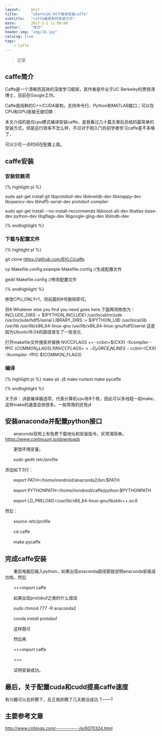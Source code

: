 ```yaml
---
layout:     post
title:      "ubuntu16.04下编译安装caffe"
subtitle:   "caffe最简单的安装方式"
date:       2017-1-2 11:00:00
author:     "蒋为"
header-img: "img/18.jpg"
catalog: true
tags:
    - Caffe
---
```

>记录


## caffe简介

Caffe是一个清晰而高效的深度学习框架，其作者是毕业于UC Berkeley的贾扬清博士，目前在Google工作。

Caffe是纯粹的C++/CUDA架构，支持命令行、Python和MATLAB接口；可以在CPU和GPU直接无缝切换：

本文介绍的是仅cpu模式编译安装caffe，是我看过几十篇文章后总结的最简单的安装方式，但是运行效率不怎么样，不过对于刚入门的初学者学习caffe差不多够了，

可以少花一点时间在配置上面。



## caffe安装

### 安装依赖项

{% highlight pl %}

sudo apt-get install git libprotobuf-dev libleveldb-dev libsnappy-dev libopencv-dev libhdf5-serial-dev protobuf-compiler

sudo apt-get install --no-install-recommends libboost-all-dev libatlas-base-dev python-dev libgflags-dev libgoogle-glog-dev liblmdb-dev

{% endhighlight %}






### 下载与配置文件

{% highlight pl %}

git clone https://github.com/BVLC/caffe



cp Makefile.config.example Makefile.config  //生成配置文件

gedit Makefile.config   //修改配置文件

{% endhighlight %}


修改CPU_ONLY=1，将前面的#号删除即可。

将# Whatever else you find you need goes here.下面两项修改为：
INCLUDE_DIRS := $(PYTHON_INCLUDE) /usr/local/include /usr/include/hdf5/serial 
LIBRARY_DIRS := $(PYTHON_LIB) /usr/local/lib /usr/lib /usr/lib/x86_64-linux-gnu /usr/lib/x86_64-linux-gnu/hdf5/serial
这是因为Ubuntu16.04的路径发生了一些变化

打开makefile文件搜索并替换
NVCCFLAGS += -ccbin=$(CXX) -Xcompiler -fPIC $(COMMON_FLAGS)
为
NVCCFLAGS += -D_FORCE_INLINES -ccbin=$(CXX) -Xcompiler -fPIC $(COMMON_FLAGS)




### 编译

{% highlight pl %}
make all -j8
make runtest
make pycaffe

{% endhighlight %}

关于j8：
j8是编译器选项，代表计算机cpu有8个核，因此可以多线程一起make，这样make的速度会快很多。一般常用的还有j4




## 安装anaconda并配置python接口

　　anaconda官网上有免费下载地址和安装指令，灰常滴简单。https://www.continuum.io/downloads

　　更改环境变量。

　　sudo gedit /etc/profile
  
   添加如下3行：
  

　　export PATH=/home/irondroid/anaconda2/bin:$PATH

　　export PYTHONPATH=/home/irondroid/caffe/python:$PYTHONPATH

　　export LD_PRELOAD=/usr/lib/x86_64-linux-gnu/libstdc++.so.6
  
  
   然后：
	
　　source /etc/profile

　　cd caffe

　　make pycaffe



## 完成caffe安装

　　重启电脑后输入python，如果出现anaconda路径那就说明anaconda安装成功啦。然后

　　>>>import caffe

　　如果出现protobuf之类的什么错误

　　sudo chmod 777 -R anaconda2

　　conda install protobuf

　　这样既可

　　然后再

　　>>>import caffe

　　>>>

　　证明安装成功。



## 最后，关于配置cuda和cudd提高caffe速度

   有兴趣可以去折腾下，反正我折腾了几天都没成功  T——T




## 主要参考文章

http://www.cnblogs.com/------------/p/6070324.html
